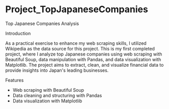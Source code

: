 # Project_TopJapaneseCompanies

Top Japanese Companies Analysis

Introduction

As a practical exercise to enhance my web scraping skills, I utilized Wikipedia as the data source for this project. This is my first completed project, where I analyze top Japanese companies using web scraping with Beautiful Soup, data manipulation with Pandas, and data visualization with Matplotlib. The project aims to extract, clean, and visualize financial data to provide insights into Japan's leading businesses.

Features

- Web scraping with Beautiful Soup
- Data cleaning and structuring with Pandas
- Data visualization with Matplotlib
